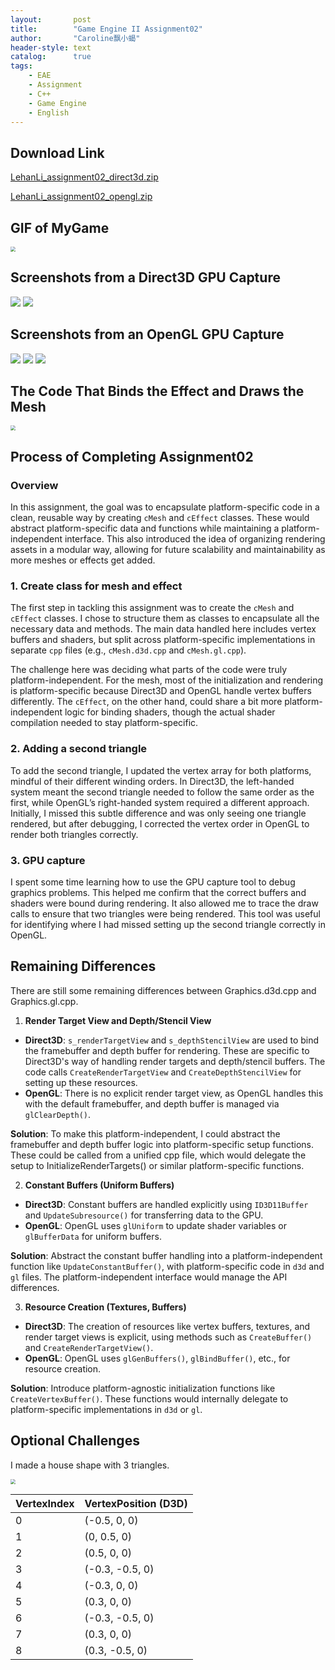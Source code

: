 ```yaml
---
layout:       post
title:        "Game Engine II Assignment02"
author:       "Caroline飘小蝎"
header-style: text
catalog:      true
tags:
    - EAE
    - Assignment
    - C++
    - Game Engine
    - English
---
```


## Download Link

 [LehanLi_assignment02_direct3d.zip](\assets\eae\assignment2\LehanLi_assignment02_direct3d.zip) 

 [LehanLi_assignment02_opengl.zip](\assets\eae\assignment2\LehanLi_assignment02_opengl.zip) 

## GIF of MyGame

<img src="\assets\eae\assignment2\Assignment02.gif" style="zoom:50%;" />

## Screenshots from a Direct3D GPU Capture

<img src="\assets\eae\assignment2\1.png" style="zoom:100%;" />

<img src="\assets\eae\assignment2\2.png" style="zoom:100%;" />

## Screenshots from an OpenGL GPU Capture

<img src="\assets\eae\assignment2\3.png" style="zoom:100%;" />

<img src="\assets\eae\assignment2\4.png" style="zoom:100%;" />

<img src="\assets\eae\assignment2\5.png" style="zoom:100%;" />

## The Code That Binds the Effect and Draws the Mesh

<img src="\assets\eae\assignment2\6.png" style="zoom:50%;" />

## Process of Completing Assignment02

### Overview

In this assignment, the goal was to encapsulate platform-specific code in a clean, reusable way by creating `cMesh` and `cEffect` classes. These would abstract platform-specific data and functions while maintaining a platform-independent interface. This also introduced the idea of organizing rendering assets in a modular way, allowing for future scalability and maintainability as more meshes or effects get added.

### 1. Create class for mesh and effect

The first step in tackling this assignment was to create the `cMesh` and `cEffect` classes. I chose to structure them as classes to encapsulate all the necessary data and methods. The main data handled here includes vertex buffers and shaders, but split across platform-specific implementations in separate `cpp` files (e.g., `cMesh.d3d.cpp` and `cMesh.gl.cpp`).

The challenge here was deciding what parts of the code were truly platform-independent. For the mesh, most of the initialization and rendering is platform-specific because Direct3D and OpenGL handle vertex buffers differently. The `cEffect`, on the other hand, could share a bit more platform-independent logic for binding shaders, though the actual shader compilation needed to stay platform-specific.

### 2. Adding a second triangle

To add the second triangle, I updated the vertex array for both platforms, mindful of their different winding orders. In Direct3D, the left-handed system meant the second triangle needed to follow the same order as the first, while OpenGL’s right-handed system required a different approach. Initially, I missed this subtle difference and was only seeing one triangle rendered, but after debugging, I corrected the vertex order in OpenGL to render both triangles correctly.

### 3. GPU capture

I spent some time learning how to use the GPU capture tool to debug graphics problems. This helped me confirm that the correct buffers and shaders were bound during rendering. It also allowed me to trace the draw calls to ensure that two triangles were being rendered. This tool was useful for identifying where I had missed setting up the second triangle correctly in OpenGL.

## Remaining Differences

There are still some  remaining differences between Graphics.d3d.cpp and Graphics.gl.cpp.

1. **Render Target View and Depth/Stencil View**

- **Direct3D**: `s_renderTargetView` and `s_depthStencilView` are used to bind the framebuffer and depth buffer for rendering. These are specific to Direct3D's way of handling render targets and depth/stencil buffers. The code calls `CreateRenderTargetView` and `CreateDepthStencilView` for setting up these resources.
- **OpenGL**: There is no explicit render target view, as OpenGL handles this with the default framebuffer, and depth buffer is managed via `glClearDepth()`.

**Solution**: To make this platform-independent, I could abstract the framebuffer and depth buffer logic into platform-specific setup functions. These could be called from a unified cpp file, which would delegate the setup to InitializeRenderTargets() or similar platform-specific functions.

2. **Constant Buffers (Uniform Buffers)**

- **Direct3D**: Constant buffers are handled explicitly using `ID3D11Buffer` and `UpdateSubresource()` for transferring data to the GPU.
- **OpenGL**: OpenGL uses `glUniform` to update shader variables or `glBufferData` for uniform buffers.

**Solution**: Abstract the constant buffer handling into a platform-independent function like `UpdateConstantBuffer()`, with platform-specific code in `d3d` and `gl` files. The platform-independent interface would manage the API differences.

3. **Resource Creation (Textures, Buffers)**

- **Direct3D**: The creation of resources like vertex buffers, textures, and render target views is explicit, using methods such as `CreateBuffer()` and `CreateRenderTargetView()`.
- **OpenGL**: OpenGL uses `glGenBuffers()`, `glBindBuffer()`, etc., for resource creation.

**Solution**: Introduce platform-agnostic initialization functions like `CreateVertexBuffer()`. These functions would internally delegate to platform-specific implementations in `d3d` or `gl`.

## Optional Challenges

I made a house shape with 3 triangles.

<img src="\assets\eae\assignment2\7.png" style="zoom:50%;" />

| VertexIndex | VertexPosition (D3D) |
| ----------- | -------------------- |
| 0           | (-0.5, 0, 0)         |
| 1           | (0, 0.5, 0)          |
| 2           | (0.5, 0, 0)          |
| 3           | (-0.3, -0.5, 0)      |
| 4           | (-0.3, 0, 0)         |
| 5           | (0.3, 0, 0)          |
| 6           | (-0.3, -0.5, 0)      |
| 7           | (0.3, 0, 0)          |
| 8           | (0.3, -0.5, 0)       |

